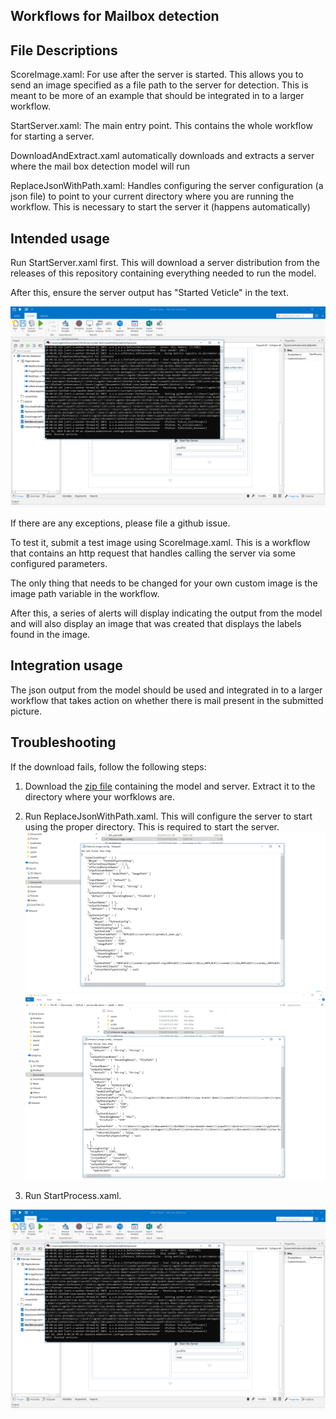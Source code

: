 Workflows for Mailbox detection
-----------------------------------

File Descriptions
----------------------
ScoreImage.xaml: For use after the server is started. This allows you to send an image specified as a file path to 
the server for detection. This is meant to be more of an example that should be integrated in to a larger workflow.

StartServer.xaml: The main entry point. This contains the whole workflow for starting a server.

DownloadAndExtract.xaml automatically downloads and extracts a server where the
mail box detection model will run

ReplaceJsonWithPath.xaml: Handles configuring the server configuration (a json file) to point to your current directory
where you are running the workflow. This is necessary to start the server it (happens automatically)

Intended usage
------------------------------------

Run StartServer.xaml first. This will download a server distribution from the releases
of this repository containing everything needed to run the model.

After this, ensure the server output has "Started Veticle" in the text.

![Started Server](img/startedserver.png "Started Server")


If there are any exceptions, please file a github issue.

To test it, submit a test image using ScoreImage.xaml. This is a workflow that contains
an http request that handles calling the server via some configured parameters.

The only thing that needs to be changed for your own custom image is the image path variable in the workflow.

After this, a series of alerts will display indicating the output from the model and will also display an
image that was created that displays the labels found in the image.

Integration usage
------------------------------

The json output from the model should be used and integrated in to a larger workflow
that takes action on whether there is mail present in the submitted picture.

Troubleshooting
--------------------------------

If the download fails, follow the following steps:

1. Download the [zip file](https://github.com/agibsonccc/mailboxdetection-workflow/releases/download/1.0/distro.zip)
containing the model and server. Extract it to the directory where your worfklows are.

2. Run ReplaceJsonWithPath.xaml. This will configure the server to start using the proper directory. This is required to start the server.
   ![Replace Picture](img/replacepicture.png "Replace Picture")
   ![Replace Picture Result](img/replacepictureresult.png "Replace Picture Result")

3. Run StartProcess.xaml.

![Started Server](img/startedserver.png "Started Server")
